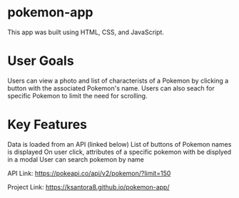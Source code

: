 # pokemon-app

This app was built using HTML, CSS, and JavaScript.

# User Goals

Users can view a photo and list of characterists of a Pokemon by clicking a button with the associated Pokemon's name. 
Users can also seach for specific Pokemon to limit the need for scrolling.

# Key Features

Data is loaded from an API (linked below)
List of buttons of Pokemon names is displayed
On user click, attributes of a specific pokemon with be displyed in a modal
User can search pokemon by name

API Link: https://pokeapi.co/api/v2/pokemon/?limit=150

Project Link: https://ksantora8.github.io/pokemon-app/

